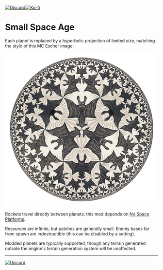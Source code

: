 [![Discord](https://img.shields.io/badge/Discord-%235865F2.svg?style=for-the-badge&logo=discord&logoColor=white)](https://discord.gg/VuVhYUBbWE)[![Ko-fi](https://img.shields.io/badge/Ko--fi-F16061?style=for-the-badge&logo=ko-fi&logoColor=white)](https://ko-fi.com/thesixthroc)

# Small Space Age

Each planet is replaced by a hyperbolic projection of limited size, matching the style of this MC Escher image:

![MC Escher image](https://github.com/danielmartin0/factorio-Small-Space-Age/blob/main/escher.png?raw=true)

Rockets travel directly between planets; this mod depends on [No Space Platforms](https://mods.factorio.com/mod/Space-Age-Without-Platforms).

Resources are infinite, but patches are generally small. Enemy bases far from spawn are indestructible (this can be disabled by a setting).

Modded planets are typically supported, though any terrain generated outside the engine's terrain generation system will be unaffected.

---

[![Discord](https://img.shields.io/discord/1309620686347702372?style=for-the-badge&logo=discord&logoColor=bf6434&label=The%20Foundry&labelColor=222222&color=bf6434)](https://discord.gg/VuVhYUBbWE)